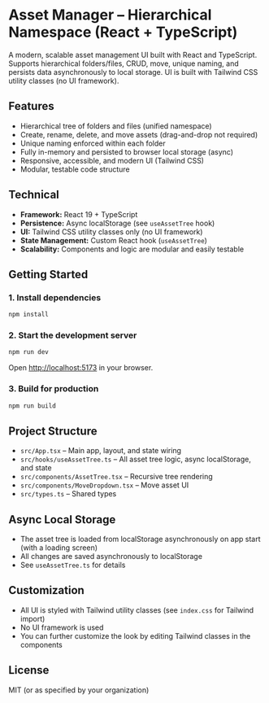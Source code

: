 # Asset Manager – Hierarchical Namespace (React + TypeScript)

A modern, scalable asset management UI built with React and TypeScript. Supports hierarchical folders/files, CRUD, move, unique naming, and persists data asynchronously to local storage. UI is built with Tailwind CSS utility classes (no UI framework).

## Features
- Hierarchical tree of folders and files (unified namespace)
- Create, rename, delete, and move assets (drag-and-drop not required)
- Unique naming enforced within each folder
- Fully in-memory and persisted to browser local storage (async)
- Responsive, accessible, and modern UI (Tailwind CSS)
- Modular, testable code structure

## Technical
- **Framework:** React 19 + TypeScript
- **Persistence:** Async localStorage (see `useAssetTree` hook)
- **UI:** Tailwind CSS utility classes only (no UI framework)
- **State Management:** Custom React hook (`useAssetTree`)
- **Scalability:** Components and logic are modular and easily testable

## Getting Started

### 1. Install dependencies
```bash
npm install
```

### 2. Start the development server
```bash
npm run dev
```

Open [http://localhost:5173](http://localhost:5173) in your browser.

### 3. Build for production
```bash
npm run build
```

## Project Structure
- `src/App.tsx` – Main app, layout, and state wiring
- `src/hooks/useAssetTree.ts` – All asset tree logic, async localStorage, and state
- `src/components/AssetTree.tsx` – Recursive tree rendering
- `src/components/MoveDropdown.tsx` – Move asset UI
- `src/types.ts` – Shared types

## Async Local Storage
- The asset tree is loaded from localStorage asynchronously on app start (with a loading screen)
- All changes are saved asynchronously to localStorage
- See `useAssetTree.ts` for details

## Customization
- All UI is styled with Tailwind utility classes (see `index.css` for Tailwind import)
- No UI framework is used
- You can further customize the look by editing Tailwind classes in the components

## License
MIT (or as specified by your organization)
